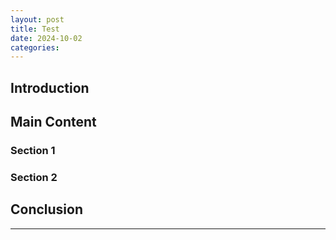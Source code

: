 ```yaml
---
layout: post
title: Test
date: 2024-10-02
categories:
---
```


## Introduction


## Main Content

### Section 1



### Section 2


## Conclusion


---

